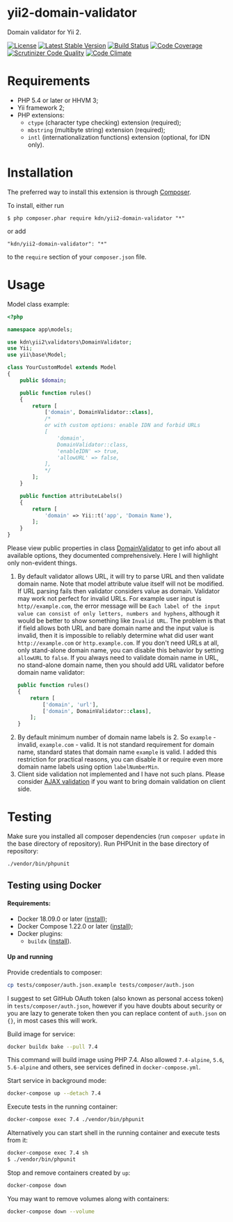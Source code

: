 # yii2-domain-validator

Domain validator for Yii 2.

[![License](https://poser.pugx.org/kdn/yii2-domain-validator/license)](https://packagist.org/packages/kdn/yii2-domain-validator)
[![Latest Stable Version](https://poser.pugx.org/kdn/yii2-domain-validator/v/stable)](https://packagist.org/packages/kdn/yii2-domain-validator)
[![Build Status](https://travis-ci.org/dmitry-kulikov/yii2-domain-validator.svg?branch=master)](https://travis-ci.org/dmitry-kulikov/yii2-domain-validator)
[![Code Coverage](https://scrutinizer-ci.com/g/dmitry-kulikov/yii2-domain-validator/badges/coverage.png?b=master)](https://scrutinizer-ci.com/g/dmitry-kulikov/yii2-domain-validator/?branch=master)
[![Scrutinizer Code Quality](https://scrutinizer-ci.com/g/dmitry-kulikov/yii2-domain-validator/badges/quality-score.png?b=master)](https://scrutinizer-ci.com/g/dmitry-kulikov/yii2-domain-validator/?branch=master)
[![Code Climate](https://codeclimate.com/github/dmitry-kulikov/yii2-domain-validator/badges/gpa.svg)](https://codeclimate.com/github/dmitry-kulikov/yii2-domain-validator)

# Requirements

- PHP 5.4 or later or HHVM 3;
- Yii framework 2;
- PHP extensions:
  - `ctype` (character type checking) extension (required);
  - `mbstring` (multibyte string) extension (required);
  - `intl` (internationalization functions) extension (optional, for IDN only).

# Installation

The preferred way to install this extension is through [Composer](https://getcomposer.org).

To install, either run

```
$ php composer.phar require kdn/yii2-domain-validator "*"
```

or add

```
"kdn/yii2-domain-validator": "*"
```

to the `require` section of your `composer.json` file.

# Usage

Model class example:

```php
<?php

namespace app\models;

use kdn\yii2\validators\DomainValidator;
use Yii;
use yii\base\Model;

class YourCustomModel extends Model
{
    public $domain;

    public function rules()
    {
        return [
            ['domain', DomainValidator::class],
            /*
            or with custom options: enable IDN and forbid URLs
            [
                'domain',
                DomainValidator::class,
                'enableIDN' => true,
                'allowURL' => false,
            ],
            */
        ];
    }

    public function attributeLabels()
    {
        return [
            'domain' => Yii::t('app', 'Domain Name'),
        ];
    }
}
```

Please view public properties in class
[DomainValidator](https://github.com/dmitry-kulikov/yii2-domain-validator/blob/master/src/DomainValidator.php)
to get info about all available options, they documented comprehensively. Here I will highlight only non-evident things.

1. By default validator allows URL, it will try to parse URL and then validate domain name.
Note that model attribute value itself will not be modified.
If URL parsing fails then validator considers value as domain.
Validator may work not perfect for invalid URLs. For example user input is `http//example.com`,
the error message will be `Each label of the input value can consist of only letters, numbers and hyphens`,
although it would be better to show something like `Invalid URL`.
The problem is that if field allows both URL and bare domain name and the input value is invalid,
then it is impossible to reliably determine what did user want `http://example.com` or `http.example.com`.
If you don't need URLs at all, only stand-alone domain name, you can disable this behavior
by setting `allowURL` to `false`.
If you always need to validate domain name in URL, no stand-alone domain name,
then you should add URL validator before domain name validator:
    ```php
    public function rules()
    {
        return [
            ['domain', 'url'],
            ['domain', DomainValidator::class],
        ];
    }
    ```
1. By default minimum number of domain name labels is 2. So `example` - invalid, `example.com` - valid.
It is not standard requirement for domain name, standard states that domain name `example` is valid.
I added this restriction for practical reasons, you can disable it or require even more domain name labels
using option `labelNumberMin`.
1. Client side validation not implemented and I have not such plans.
Please consider [AJAX validation](https://www.yiiframework.com/doc/guide/2.0/en/input-validation#ajax-validation)
if you want to bring domain validation on client side.

# Testing

Make sure you installed all composer dependencies (run `composer update` in the base directory of repository).
Run PHPUnit in the base directory of repository:
```sh
./vendor/bin/phpunit
```

## Testing using Docker

#### Requirements:

- Docker 18.09.0 or later ([install](https://docs.docker.com/install));
- Docker Compose 1.22.0 or later ([install](https://docs.docker.com/compose/install));
- Docker plugins:
    - `buildx` ([install](https://github.com/docker/buildx#installing)).

#### Up and running

Provide credentials to composer:
```sh
cp tests/composer/auth.json.example tests/composer/auth.json
```
I suggest to set GitHub OAuth token (also known as personal access token) in `tests/composer/auth.json`,
however if you have doubts about security or you are lazy to generate token then you can replace content of
`auth.json` on `{}`, in most cases this will work.

Build image for service:
```sh
docker buildx bake --pull 7.4
```
This command will build image using PHP 7.4. Also allowed `7.4-alpine`, `5.6`, `5.6-alpine` and others, see services
defined in `docker-compose.yml`.

Start service in background mode:
```sh
docker-compose up --detach 7.4
```

Execute tests in the running container:
```sh
docker-compose exec 7.4 ./vendor/bin/phpunit
```

Alternatively you can start shell in the running container and execute tests from it:
```sh
docker-compose exec 7.4 sh
$ ./vendor/bin/phpunit
```

Stop and remove containers created by `up`:
```sh
docker-compose down
```

You may want to remove volumes along with containers:
```sh
docker-compose down --volume
```
